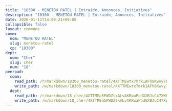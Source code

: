 ```yaml
---
title: "18300 - MENETOU RATEL | Entraide, Annonces, Initiatives"
description: "18300 - MENETOU RATEL | Entraide, Annonces, Initiatives"
date: 2020-01-11T14:09:21+09:00
collapsible: false
layout: commune
comm:
  nom: "MENETOU RATEL"
  slug: menetou-ratel
  cp: "18300"
dept:
  nom: "Cher"
  slug: cher
  num: "18"
peerpad:
  comm:
    read_path: /r/markdown/18300_menetou-ratel/4XTTMEwtx7mrk1AFh8Kwvy7EEcuweVLd3N9zk3CZFY7ydNAVa
    write_path: /w/markdown/18300_menetou-ratel/4XTTMEwtx7mrk1AFh8Kwvy7EEcuweVLd3N9zk3CZFY7ydNAVa-K3TgUHp5rU2bHHBbEZqBb3GUAinYJ7hf8EpfMmWU2t8nVXQYeWgzMJ4vspEABiW8auFdeekjSEpX6aYZvpJ8dmC1UHyYpJQPdVvv1eLtTXSREWMVu2xYFGAoEYQqCmLf9PDrxTXi
  dept:
    read_path: /r/markdown/18_cher/4XTTMEa5PWDZtxALvAKRwaPodGXBJuC47XWLMLZ5hCaMSik3w
    write_path: /w/markdown/18_cher/4XTTMEa5PWDZtxALvAKRwaPodGXBJuC47XWLMLZ5hCaMSik3w-K3TgTvT6tiupPRTeoV2zMggT6E77BmY6Zeeqwk1pvv6Bfo4GHKoyLD2hQDLMcNajnfixB5aDgngmFZba1jsFtXhXJhkZaMz5Fno5UjuUU6mkQFXv9cWu6FJLmGRziLMtgTSufDeD
---
```


